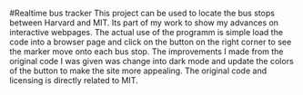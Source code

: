 #Realtime bus tracker
This project can be used to locate the bus stops between Harvard and MIT. Its part of my work to show my advances on interactive webpages. 
The actual use of the programm is simple load the code into a browser page and click on the button on the right corner to see the marker move onto each bus stop.
The improvements I made from the original code I was given was change into dark mode and update the colors of the button to make the site more appealing.
The original code and licensing is directly related to MIT.
